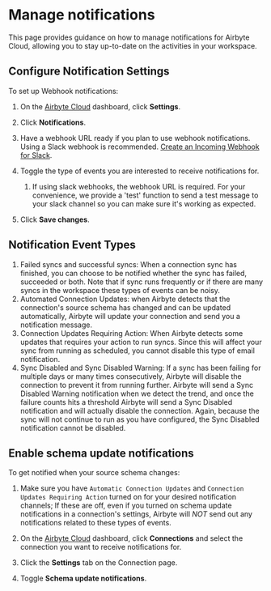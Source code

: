 # Manage notifications

This page provides guidance on how to manage notifications for Airbyte Cloud, allowing you to stay up-to-date on the activities in your workspace. 


## Configure Notification Settings

To set up Webhook notifications:

1. On the [Airbyte Cloud](http://cloud.airbyte.com) dashboard, click **Settings**.

2. Click **Notifications**.

3. Have a webhook URL ready if you plan to use webhook notifications. Using a Slack webhook is recommended. [Create an Incoming Webhook for Slack](https://api.slack.com/messaging/webhooks).

4. Toggle the type of events you are interested to receive notifications for. 
	1. If using slack webhooks, the webhook URL is required. For your convenience, we provide a 'test' function to send a test message to your slack channel so you can make sure it's working as expected.

5. Click **Save changes**.

## Notification Event Types

1. Failed syncs and successful syncs: When a connection sync has finished, you can choose to be notified whether the sync has failed, succeeded or both. Note that if sync runs frequently or if there are many syncs in the workspace these types of events can be noisy.
1. Automated Connection Updates: when Airbyte detects that the connection's source schema has changed and can be updated automatically, Airbyte will update your connection and send you a notification message.
1. Connection Updates Requiring Action: When Airbyte detects some updates that requires your action to run syncs. Since this will affect your sync from running as scheduled, you cannot disable this type of email notification.
1. Sync Disabled and Sync Disabled Warning: If a sync has been failing for multiple days or many times consecutively, Airbyte will disable the connection to prevent it from running further. Airbyte will send a Sync Disabled Warning notification when we detect the trend, and once the failure counts hits a threshold Airbyte will send a Sync Disabled notification and will actually disable the connection. Again, because the sync will not continue to run as you have configured, the Sync Disabled notification cannot be disabled.

 

## Enable schema update notifications

To get notified when your source schema changes: 
1. Make sure you have `Automatic Connection Updates` and `Connection Updates Requiring Action` turned on for your desired notification channels; If these are off, even if you turned on schema update notifications in a connection's settings, Airbyte will *NOT* send out any notifications related to these types of events.

2. On the [Airbyte Cloud](http://cloud.airbyte.com/) dashboard, click **Connections** and select the connection you want to receive notifications for.

3. Click the **Settings** tab on the Connection page.

4. Toggle **Schema update notifications**.
